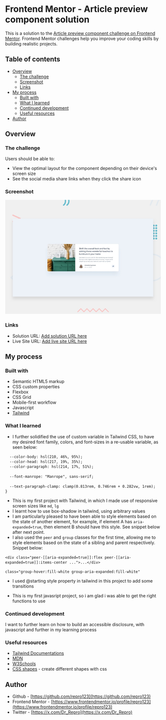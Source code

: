 # Frontend Mentor - Article preview component solution

This is a solution to the [Article preview component challenge on Frontend Mentor](https://www.frontendmentor.io/challenges/article-preview-component-dYBN_pYFT). Frontend Mentor challenges help you improve your coding skills by building realistic projects.

## Table of contents

- [Overview](#overview)
  - [The challenge](#the-challenge)
  - [Screenshot](#screenshot)
  - [Links](#links)
- [My process](#my-process)
  - [Built with](#built-with)
  - [What I learned](#what-i-learned)
  - [Continued development](#continued-development)
  - [Useful resources](#useful-resources)
- [Author](#author)

## Overview

### The challenge

Users should be able to:

- View the optimal layout for the component depending on their device's screen size
- See the social media share links when they click the share icon

### Screenshot

![](/desktop-preview.jpg)

### Links

- Solution URL: [Add solution URL here](https://your-solution-url.com)
- Live Site URL: [Add live site URL here](https://your-live-site-url.com)

## My process

### Built with

- Semantic HTML5 markup
- CSS custom properties
- Flexbox
- CSS Grid
- Mobile-first workflow
- Javascript
- [Tailwind](https://tailwindcss.com/)

### What I learned

- I further solidified the use of custom variable in Tailwind CSS, to have my desired font family, colors, and font-sizes in a re-usable variable, as seen below:

```@theme {
  --color-body: hsl(210, 46%, 95%);
  --color-head: hsl(217, 19%, 35%);
  --color-paragraph: hsl(214, 17%, 51%);

  --font-manrope: "Manrope", sans-serif;

  --text-paragraph-clamp: clamp(0.813rem, 0.746rem + 0.282vw, 1rem);
}
```

- This is my first project with Tailwind, in which I made use of responsive screen sizes like `md`, `lg`
- I learnt how to use box-shadow in tailwind, using arbitrary values
- I am particularly pleased to have been able to style elements based on the state of another element, for example, if element A has `aria-expanded=true`, then element B should have this style. See snippet below after next point.
- I also used the `peer` and `group` classes for the first time, allowing me to style elements based on the state of a sibling and parent respectively. Snippet below:

```
<div class="peer-[[aria-expanded=true]]:flex peer-[[aria-expanded=true]]:items-center ...">...</div>
```

```
class="group-hover:fill-white group-aria-expanded:fill-white"
```

- I used @starting style property in tailwind in this project to add some transitions

- This is my first javasript project, so i am glad i was able to get the right functions to use

### Continued development

I want to further learn on how to build an accessible disclosure, with javascript and further in my learning process

### Useful resources

- [Tailwind Documentations](https://tailwindcss.com)
- [MDN](https://developer.mozilla.org/en-US/)
- [W3Schools](https://www.w3schools.com/)
- [CSS shapes](https://css-tricks.com/the-shapes-of-css/) - create different shapes with css

## Author

- Github - [https://github.com/repro123](https://github.com/repro123)
- Frontend Mentor - [https://www.frontendmentor.io/profile/repro123](https://www.frontendmentor.io/profile/repro123)
- Twitter - [https://x.com/Dr_Repro](https://x.com/Dr_Repro)
